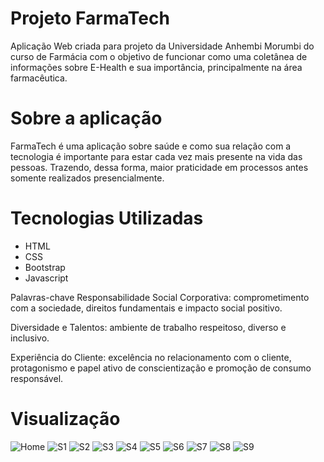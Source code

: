 # Projeto FarmaTech
Aplicação Web criada para projeto da Universidade Anhembi Morumbi do curso de Farmácia com o objetivo de funcionar como uma coletânea de informações sobre E-Health e sua importância, principalmente na área farmacêutica. 

# Sobre a aplicação
FarmaTech é uma aplicação sobre saúde e como sua relação com a tecnologia é importante para estar cada vez mais presente na vida das pessoas. Trazendo, dessa forma, maior praticidade em processos antes somente realizados presencialmente.

# Tecnologias Utilizadas
- HTML
- CSS
- Bootstrap
- Javascript

Palavras-chave
Responsabilidade Social Corporativa: comprometimento com a sociedade, direitos fundamentais e impacto social positivo.

Diversidade e Talentos: ambiente de trabalho respeitoso, diverso e inclusivo.

Experiência do Cliente: excelência no relacionamento com o cliente, protagonismo e papel ativo de conscientização e promoção de consumo responsável.

# Visualização 

![Home](https://github.com/user-attachments/assets/71ece11f-c4ad-48db-9422-151f51eadcef)
![S1](https://github.com/user-attachments/assets/3dbb3306-77eb-4fbc-af85-39c50d717920)
![S2](https://github.com/user-attachments/assets/ef739b20-e473-46d0-9cdd-266fe1e9d958)
![S3](https://github.com/user-attachments/assets/cbef9fac-3029-484e-9386-7278a3b460dd)
![S4](https://github.com/user-attachments/assets/6b94e7ee-4b57-41eb-90db-0af32f0b1d77)
![S5](https://github.com/user-attachments/assets/ee801059-880a-4aff-bbbf-e135870ade15)
![S6](https://github.com/user-attachments/assets/cf029145-df5c-41c7-84a3-9ec07ac99658)
![S7](https://github.com/user-attachments/assets/e98c0229-ff37-4670-8881-61adfbb42e6b)
![S8](https://github.com/user-attachments/assets/9bc3a00f-2069-4496-84a7-a7e85a158bb4)
![S9](https://github.com/user-attachments/assets/8c8c8f2c-bed0-4375-9ffd-00186176103b)




